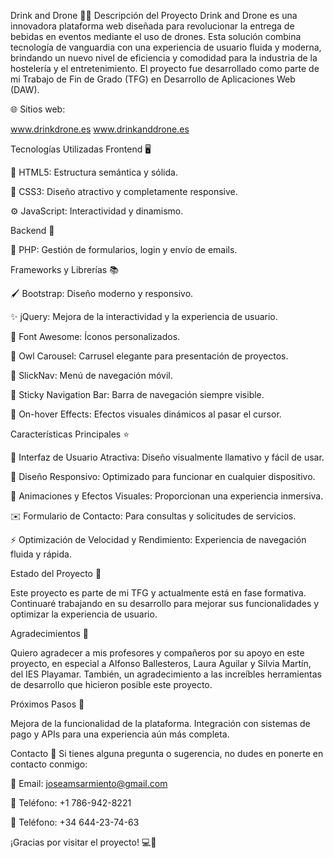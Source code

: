 Drink and Drone 🚁🥤
Descripción del Proyecto
Drink and Drone es una innovadora plataforma web diseñada para revolucionar la entrega de bebidas en eventos mediante el uso de drones. Esta solución combina tecnología de vanguardia con una experiencia de usuario fluida y moderna, brindando un nuevo nivel de eficiencia y comodidad para la industria de la hostelería y el entretenimiento. El proyecto fue desarrollado como parte de mi Trabajo de Fin de Grado (TFG) en Desarrollo de Aplicaciones Web (DAW).

🌐 Sitios web:

www.drinkdrone.es
www.drinkanddrone.es

Tecnologías Utilizadas
Frontend 🖥️

🎨 HTML5: Estructura semántica y sólida.

💅 CSS3: Diseño atractivo y completamente responsive.

⚙️ JavaScript: Interactividad y dinamismo.

Backend 🔧

🐘 PHP: Gestión de formularios, login y envío de emails.

Frameworks y Librerías 📚

🖌️ Bootstrap: Diseño moderno y responsivo.

✨ jQuery: Mejora de la interactividad y la experiencia de usuario.

🔣 Font Awesome: Íconos personalizados.

🎠 Owl Carousel: Carrusel elegante para presentación de proyectos.

📱 SlickNav: Menú de navegación móvil.

📌 Sticky Navigation Bar: Barra de navegación siempre visible.

🎨 On-hover Effects: Efectos visuales dinámicos al pasar el cursor.

Características Principales ⭐

🌟 Interfaz de Usuario Atractiva: Diseño visualmente llamativo y fácil de usar.

📱 Diseño Responsivo: Optimizado para funcionar en cualquier dispositivo.

🎥 Animaciones y Efectos Visuales: Proporcionan una experiencia inmersiva.

✉️ Formulario de Contacto: Para consultas y solicitudes de servicios.

⚡ Optimización de Velocidad y Rendimiento: Experiencia de navegación fluida y rápida.

Estado del Proyecto 🚧

Este proyecto es parte de mi TFG y actualmente está en fase formativa. Continuaré trabajando en su desarrollo para mejorar sus funcionalidades y optimizar la experiencia de usuario.

Agradecimientos 🙌

Quiero agradecer a mis profesores y compañeros por su apoyo en este proyecto, en especial a Alfonso Ballesteros, Laura Aguilar y Silvia Martín, del IES Playamar. 
También, un agradecimiento a las increíbles herramientas de desarrollo que hicieron posible este proyecto.

Próximos Pasos 🚀

Mejora de la funcionalidad de la plataforma.
Integración con sistemas de pago y APIs para una experiencia aún más completa.

Contacto 📩
Si tienes alguna pregunta o sugerencia, no dudes en ponerte en contacto conmigo:

📧 Email: joseamsarmiento@gmail.com

📱 Teléfono: +1 786-942-8221

📱 Teléfono: +34 644-23-74-63

¡Gracias por visitar el proyecto! 💻🚁
